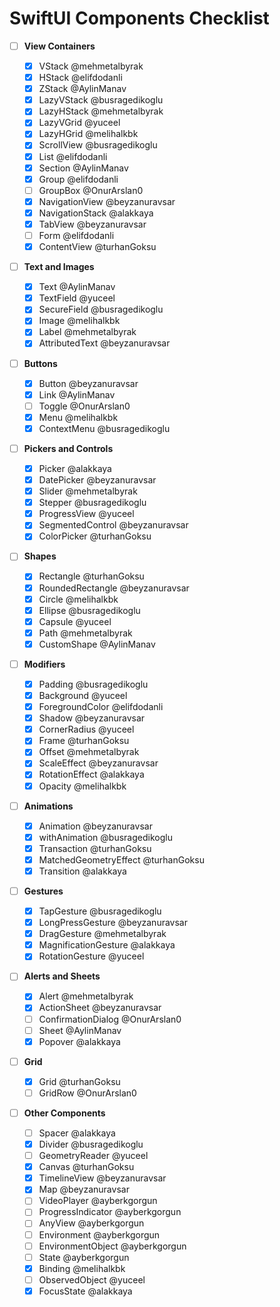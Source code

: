 # SwiftUI Components Checklist

- [ ] **View Containers**

  - [x] VStack @mehmetalbyrak
  - [x] HStack @elifdodanli
  - [x] ZStack @AylinManav
  - [x] LazyVStack @busragedikoglu
  - [x] LazyHStack @mehmetalbyrak
  - [x] LazyVGrid @yuceel
  - [x] LazyHGrid @melihalkbk
  - [x] ScrollView @busragedikoglu
  - [x] List @elifdodanli
  - [x] Section @AylinManav
  - [x] Group @elifdodanli
  - [ ] GroupBox @OnurArslan0
  - [x] NavigationView @beyzanuravsar
  - [x] NavigationStack @alakkaya
  - [x] TabView @beyzanuravsar
  - [ ] Form @elifdodanli
  - [x] ContentView @turhanGoksu

- [ ] **Text and Images**

  - [x] Text @AylinManav
  - [x] TextField @yuceel
  - [x] SecureField @busragedikoglu
  - [x] Image @melihalkbk
  - [x] Label @mehmetalbyrak
  - [x] AttributedText @beyzanuravsar

- [ ] **Buttons**

  - [x] Button @beyzanuravsar
  - [x] Link @AylinManav
  - [ ] Toggle @OnurArslan0
  - [x] Menu @melihalkbk
  - [x] ContextMenu @busragedikoglu

- [ ] **Pickers and Controls**

  - [x] Picker @alakkaya
  - [x] DatePicker @beyzanuravsar
  - [x] Slider @mehmetalbyrak
  - [x] Stepper @busragedikoglu
  - [x] ProgressView @yuceel
  - [x] SegmentedControl @beyzanuravsar
  - [x] ColorPicker @turhanGoksu

- [ ] **Shapes**

  - [x] Rectangle @turhanGoksu
  - [x] RoundedRectangle @beyzanuravsar
  - [x] Circle @melihalkbk
  - [x] Ellipse @busragedikoglu
  - [x] Capsule @yuceel
  - [x] Path @mehmetalbyrak
  - [x] CustomShape @AylinManav

- [ ] **Modifiers**

  - [x] Padding @busragedikoglu
  - [x] Background @yuceel
  - [x] ForegroundColor @elifdodanli
  - [x] Shadow @beyzanuravsar
  - [x] CornerRadius @yuceel
  - [x] Frame @turhanGoksu
  - [x] Offset @mehmetalbyrak
  - [x] ScaleEffect @beyzanuravsar
  - [x] RotationEffect @alakkaya
  - [x] Opacity @melihalkbk

- [ ] **Animations**

  - [x] Animation @beyzanuravsar
  - [x] withAnimation @busragedikoglu
  - [x] Transaction @turhanGoksu
  - [x] MatchedGeometryEffect @turhanGoksu
  - [x] Transition @alakkaya

- [ ] **Gestures**

  - [x] TapGesture @busragedikoglu
  - [x] LongPressGesture @beyzanuravsar
  - [x] DragGesture @mehmetalbyrak
  - [x] MagnificationGesture @alakkaya
  - [x] RotationGesture @yuceel

- [ ] **Alerts and Sheets**

  - [x] Alert @mehmetalbyrak
  - [x] ActionSheet @beyzanuravsar
  - [ ] ConfirmationDialog @OnurArslan0
  - [ ] Sheet @AylinManav
  - [x] Popover @alakkaya

- [ ] **Grid**

  - [x] Grid @turhanGoksu
  - [ ] GridRow @OnurArslan0

- [ ] **Other Components**
  - [ ] Spacer @alakkaya
  - [x] Divider @busragedikoglu
  - [ ] GeometryReader @yuceel
  - [x] Canvas @turhanGoksu
  - [x] TimelineView @beyzanuravsar
  - [x] Map @beyzanuravsar
  - [ ] VideoPlayer @ayberkgorgun
  - [ ] ProgressIndicator @ayberkgorgun
  - [ ] AnyView @ayberkgorgun
  - [ ] Environment @ayberkgorgun
  - [ ] EnvironmentObject @ayberkgorgun
  - [ ] State @ayberkgorgun
  - [x] Binding @melihalkbk
  - [ ] ObservedObject @yuceel
  - [x] FocusState @alakkaya
